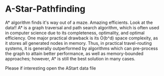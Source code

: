 # A-Star-Pathfinding
A* algorithm finds it's way out of a maze. Amazing efficients. Look at the data!!
A* is a graph traversal and path search algorithm, which is often used in computer science due to its completeness, optimality, and optimal efficiency. One major practical drawback is its O(b^d) space complexity, as it stores all generated nodes in memory. Thus, in practical travel-routing systems, it is generally outperformed by algorithms which can pre-process the graph to attain better performance, as well as memory-bounded approaches; however, A* is still the best solution in many cases.

Please if interesting open the AStart data file
